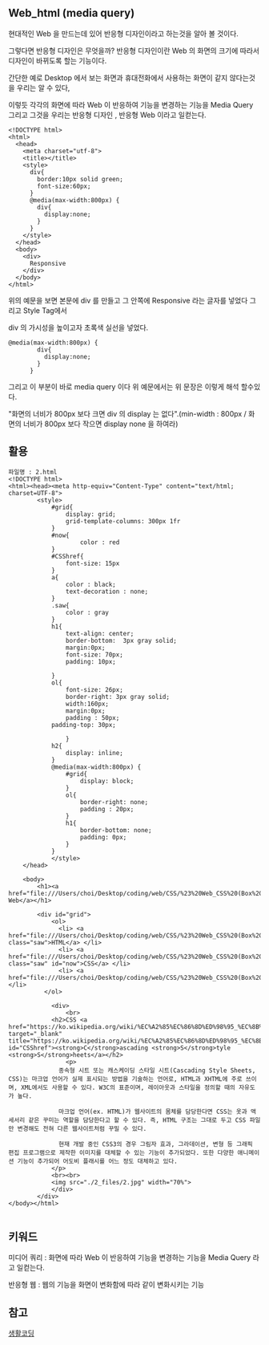 ## Web_html (media query)

현대적인 Web 을 만드는데 있어 반응형 디자인이라고 하는것을 알아 볼 것이다.

그렇다면 반응형 디자인은 무엇을까? 반응형 디자인이란 Web 의 화면의 크기에 따라서 디자인이 바뀌도록 할는 기능이다.

간단한 예로 Desktop 에서 보는 화면과 휴대전화에서 사용하는 화면이 같지 않다는것을 우리는 알 수 있다,

이렇듯 각각의 화면에 따라 Web 이 반응하여 기능을 변경하는 기능을 Media Query 그리고 그것을 우리는 반응형 디자인 , 반응형 Web 이라고 일컫는다.

```
<!DOCTYPE html>
<html>
  <head>
    <meta charset="utf-8">
    <title></title>
    <style>
      div{
        border:10px solid green;
        font-size:60px;
      }
      @media(max-width:800px) {
        div{
          display:none;
        }
      }
    </style>
  </head>
  <body>
    <div>
      Responsive
    </div>
  </body>
</html>
```

위의 예문을 보면 본문에 div 를 만들고 그 안쪽에 Responsive 라는 글자를 넣었다 그리고 Style Tag에서

div 의 가시성을 높이고자 초록색 실선을 넣었다.

```
@media(max-width:800px) {
        div{
          display:none;
        }
      }
```

그리고 이 부분이 바로 media query 이다 위 예문에서는 위 문장은 이렇게 해석 할수있다.

 "화면의 너비가 800px 보다 크면 div 의 display 는 없다".(min-width : 800px / 화면의 너비가 800px 보다 작으면 display none 을 하여라)


## 활용
```
파일명 : 2.html
<!DOCTYPE html>
<html><head><meta http-equiv="Content-Type" content="text/html; charset=UTF-8">
		<style>
			#grid{
				display: grid;
				grid-template-columns: 300px 1fr
			}
			#now{
					color : red
			}
			#CSShref{
				font-size: 15px
			}
			a{
				color : black;
				text-decoration : none;
			}
			.saw{
				color : gray
			}
			h1{
				text-align: center;
				border-bottom:  3px gray solid;
				margin:0px;
				font-size: 70px;
				padding: 10px;

			}
			ol{
				font-size: 26px;
				border-right: 3px gray solid;
				width:160px;
				margin:0px;
				padding : 50px;
	    	padding-top: 30px;

				}
			h2{
				display: inline;
			}
			@media(max-width:800px) {
				#grid{
					display: block;
				}
				ol{
					border-right: none;
					padding : 20px;
				}
				h1{
					border-bottom: none;
					padding: 0px;
				}
			}
			</style>
	</head>

	<body>
		<h1><a href="file:///Users/choi/Desktop/coding/web/CSS/%23%20Web_CSS%20(Box%20model%20and%20Grid)/main.html"> Web</a></h1>

		<div id="grid">
			<ol>
		      <li> <a href="file:///Users/choi/Desktop/coding/web/CSS/%23%20Web_CSS%20(Box%20model%20and%20Grid)/1.html" class="saw">HTML</a> </li>
		      <li> <a href="file:///Users/choi/Desktop/coding/web/CSS/%23%20Web_CSS%20(Box%20model%20and%20Grid)/2.html" class="saw" id="now">CSS</a> </li>
		      <li> <a href="file:///Users/choi/Desktop/coding/web/CSS/%23%20Web_CSS%20(Box%20model%20and%20Grid)/3.html">JavaScript</a> </li>
		  </ol>

			<div>
				<br>
	    	<h2>CSS <a href="https://ko.wikipedia.org/wiki/%EC%A2%85%EC%86%8D%ED%98%95_%EC%8B%9C%ED%8A%B8" target="_blank" title="https://ko.wikipedia.org/wiki/%EC%A2%85%EC%86%8D%ED%98%95_%EC%8B%9C%ED%8A%B8" id="CSShref"><strong>C</strong>ascading <strong>S</strong>tyle <strong>S</strong>heets</a></h2>
				<p>
		      종속형 시트 또는 캐스케이딩 스타일 시트(Cascading Style Sheets, CSS)는 마크업 언어가 실제 표시되는 방법을 기술하는 언어로, HTML과 XHTML에 주로 쓰이며, XML에서도 사용할 수 있다. W3C의 표준이며, 레이아웃과 스타일을 정의할 때의 자유도가 높다.

		      마크업 언어(ex. HTML)가 웹사이트의 몸체를 담당한다면 CSS는 옷과 액세서리 같은 꾸미는 역할을 담당한다고 할 수 있다. 즉, HTML 구조는 그대로 두고 CSS 파일만 변경해도 전혀 다른 웹사이트처럼 꾸밀 수 있다.

		      현재 개발 중인 CSS3의 경우 그림자 효과, 그라데이션, 변형 등 그래픽 편집 프로그램으로 제작한 이미지를 대체할 수 있는 기능이 추가되었다. 또한 다양한 애니메이션 기능이 추가되어 어도비 플래시를 어느 정도 대체하고 있다.
		    </p>
		    <br><br>
		    <img src="./2_files/2.jpg" width="70%">
			</div>
		</div>
</body></html>


```

## 키워드

미디어 쿼리 : 화면에 따라 Web 이 반응하여 기능을 변경하는 기능을 Media Query 라고 일컫는다. 

반응형 웹 : 웹의 기능을 화면이 변화함에 따라 같이 변화시키는 기능

## 참고
[생활코딩](https://opentutorials.org/course/3086/18323)

